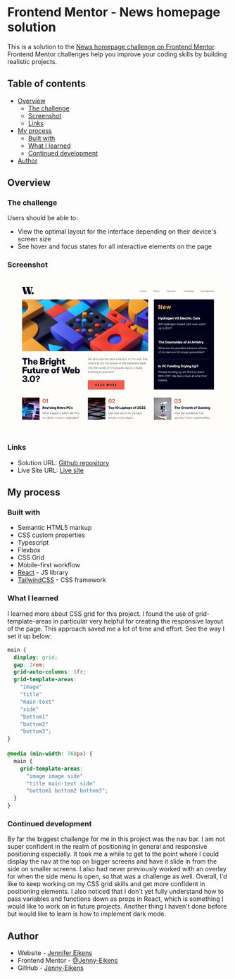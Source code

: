 # Frontend Mentor - News homepage solution

This is a solution to the [News homepage challenge on Frontend Mentor](https://www.frontendmentor.io/challenges/news-homepage-H6SWTa1MFl). Frontend Mentor challenges help you improve your coding skills by building realistic projects.

## Table of contents

- [Overview](#overview)
  - [The challenge](#the-challenge)
  - [Screenshot](#screenshot)
  - [Links](#links)
- [My process](#my-process)
  - [Built with](#built-with)
  - [What I learned](#what-i-learned)
  - [Continued development](#continued-development)
- [Author](#author)

## Overview

### The challenge

Users should be able to:

- View the optimal layout for the interface depending on their device's screen size
- See hover and focus states for all interactive elements on the page

### Screenshot

![Screenshot of desktop design](public/images/Screenshot%20desktop.jpg)

### Links

- Solution URL: [Github repository](https://github.com/Jenny-Eikens/news-homepage)
- Live Site URL: [Live site](https://jenny-eikens.github.io/news-homepage/)

## My process

### Built with

- Semantic HTML5 markup
- CSS custom properties
- Typescript
- Flexbox
- CSS Grid
- Mobile-first workflow
- [React](https://reactjs.org/) - JS library
- [TailwindCSS](https://tailwindcss.com/) - CSS framework

### What I learned

I learned more about CSS grid for this project. I found the use of grid-template-areas in particular very helpful for creating the responsive layout of the page. This approach saved me a lot of time and effort. See the way I set it up below:

```css
main {
  display: grid;
  gap: 2rem;
  grid-auto-columns: 1fr;
  grid-template-areas:
    "image"
    "title"
    "main-text"
    "side"
    "bottom1"
    "bottom2"
    "bottom3";
}

@media (min-width: 768px) {
  main {
    grid-template-areas:
      "image image side"
      "title main-text side"
      "bottom1 bottom2 bottom3";
  }
}
```

### Continued development

By far the biggest challenge for me in this project was the nav bar. I am not super confident in the realm of positioning in general and responsive positioning especially. It took me a while to get to the point where I could display the nav at the top on bigger screens and have it slide in from the side on smaller screens. I also had never previously worked with an overlay for when the side menu is open, so that was a challenge as well. Overall, I'd like to keep working on my CSS grid skills and get more confident in positioning elements.
I also noticed that I don't yet fully understand how to pass variables and functions down as props in React, which is something I would like to work on in future projects.
Another thing I haven't done before but would like to learn is how to implement dark mode.

## Author

- Website - [Jennifer Eikens](https://jenny-eikens.github.io/portfolio-page/#projects)
- Frontend Mentor - [@Jenny-Eikens](https://www.frontendmentor.io/profile/Jenny-Eikens)
- GitHub - [Jenny-Eikens](https://github.com/Jenny-Eikens)
